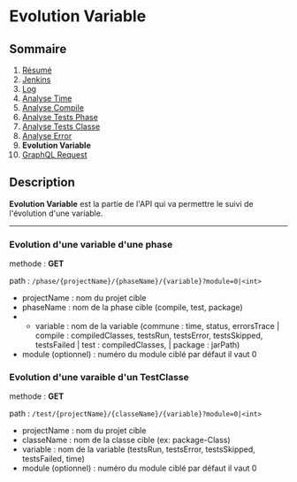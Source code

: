 # Evolution Variable

## Sommaire

1. [Résumé](../README.md)
2. [Jenkins](Jenkins.md)
3. [Log](Log.md)
4. [Analyse Time](AnalyseTime.md)
5. [Analyse Compile](AnalyseCompile.md)
6. [Analyse Tests Phase](AnalyseTestsPhase.md)
7. [Analyse Tests Classe](AnalyseTestsClasse.md)
8. [Analyse Error](AnalyseError.md)
9. **Evolution Variable**
10. [GraphQL Request](GraphQLRequest.md)

## Description

**Evolution Variable** est la partie de l'API qui va permettre le suivi de l'évolution d'une variable.

---

### Evolution d'une variable d'une phase

methode : **GET**

path : `/phase/{projectName}/{phaseName}/{variable}?module=0|<int>`
- projectName : nom du projet cible
- phaseName : nom de la phase cible (compile, test, package)
- - variable : nom de la variable (commune : time, status, errorsTrace | compile : compiledClasses, testsRun, testsError, testsSkipped, testsFailed | test : compiledClasses, | package : jarPath)
- module (optionnel) : numéro du module ciblé par défaut il vaut 0

### Evolution d'une varaible d'un TestClasse

methode : **GET**

path : `/test/{projectName}/{classeName}/{variable}?module=0|<int>`
- projectName : nom du projet cible
- classeName : nom de la classe cible (ex: package-Class)
- variable : nom de la variable (testsRun, testsError, testsSkipped, testsFailed, time)
- module (optionnel) : numéro du module ciblé par défaut il vaut 0